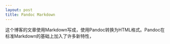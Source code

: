 ```yaml
---
layout: post
title: Pandoc Markdown
---
```

这个博客的文章使用Markdown写成，使用Pandoc转换为HTML格式。Pandoc在标准Markdown的基础上加入了许多新特性，
